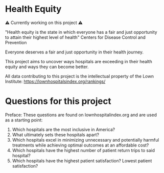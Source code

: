 # Health Equity

⚠️ Currently working on this project ⚠️

"Health equity is the state in which everyone has a fair and just opportunity to attain their highest level of health"
Centers for Disease Control and Prevention

Everyone deserves a fair and just opportunity in their health journey. 

This project aims to uncover ways hospitals are exceeding in their health equity and ways they can become better.

All data contributing to this project is the intellectual property of the Lown Institute:
https://lownhospitalsindex.org/rankings/

# Questions for this project
Preface: These questions are found on lownhospitalindex.org and are used as a starting point:
1. Which hospitals are the most inclusive in America?
2. What ultimately sets these hospitals apart?
3. Which hospitals excel in minimizing unnecessary and potentially harmful treatments while achieving optimal outcomes at an affordable cost?
4. Which hospitals have the highest number of patient return trips to said hospital?
5. Which hospitals have the highest patient satisfaction? Lowest patient satisfaction?

